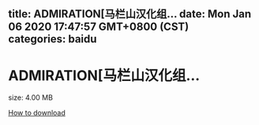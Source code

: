 
title: ADMIRATION[马栏山汉化组…
date: Mon Jan 06 2020 17:47:57 GMT+0800 (CST)    
categories: baidu
---

# ADMIRATION[马栏山汉化组…
size: 4.00 MB
 
 

[How to download](https://bpcam.bemobtrk.com/go/2ceec3aa-1ca2-46d6-b9ff-aaa5c184517c?jno=4795)